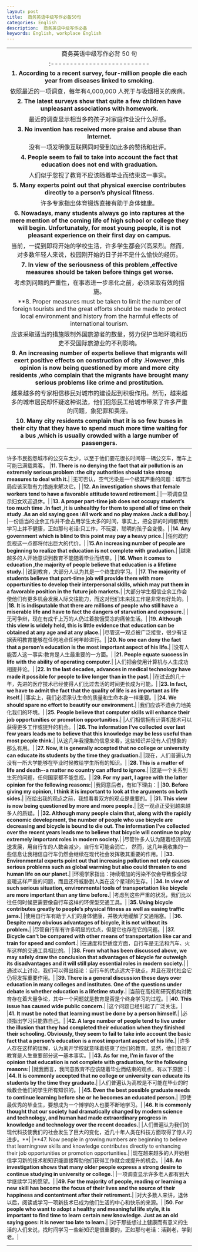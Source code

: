 ```yaml
---
layout: post
title:  商务英语中级写作必备50句
categories: English
description:  商务英语中级写作必备
keywords: English, workplace English
---
```


|                      |
|:--------------------:|
|商务英语中级写作必背 50 句|
|:--------------------------|
|**1. According to a recent survey, four-million people die each year from diseases linked to smoking.**|
|依照最近的一项调查，每年有4,000,000 人死于与吸烟相关的疾病。|
|**2. The latest surveys show that quite a few children have unpleasant associations with homework.**|
|最近的调查显示相当多的孩子对家庭作业没什么好感。|
|**3. No invention has received more praise and abuse than Internet.**|
|没有一项发明像互联网同时受到如此多的赞扬和批评。|
|**4. People seem to fail to take into account the fact that education does not end with graduation.**|
|人们似乎忽视了教育不应该随着毕业而结束这一事实。|
|**5. Many experts point out that physical exercise contributes directly to a person’s physical fitness.**|
|许多专家指出体育锻炼直接有助于身体健康。|
|**6. Nowadays, many students always go into raptures at the mere mention of the coming life of high school or college they will begin. Unfortunately, for most young people, it is not pleasant experience on their first day on campus.**|
|当前，一提到即将开始的学校生活，许多学生都会兴高采烈。然而，对多数年轻人来说，校园刚开始的日子并不是什么愉快的经历。|
|**7. In view of the seriousness of this problem ,effective measures should be taken before things get worse.**|
|考虑到问题的严重性，在事态进一步恶化之前，必须采取有效的措施。|
|**8. Proper measures must be taken to limit the number of foreign tourists and the great efforts should be made to protect local environment and history from the harmful effects of international tourism.|
|应该采取适当的措施限制外国旅游者的数量，努力保护当地环境和历史不受国际旅游业的不利影响。|
|**9. An increasing number of experts believe that migrants will exert positive effects on construction of city .However ,this opinion is now being questioned by more and more city residents ,who complain that the migrants have brought many serious problems like crime and prostitution.**|
|越来越多的专家相信移民对城市的建设起到积极作用。然而，越来越多的城市居民却怀疑这种说法，他们抱怨民工给城市带来了许多严重的问题，象犯罪和卖淫。|
|**10. Many city residents complain that it is so few buses in their city that they have to spend much more time waiting for a bus ,which is usually crowded with a large number of passengers.**|
许多市民抱怨城市的公交车太少，以至于他们要花很长时间等一辆公交车，而车上可能已满载乘客。
|**11. There is no denying the fact that air pollution is an extremely serious problem :the city authorities should take strong measures to deal with it.**|
|无可否认，空气污染是一个极其严重的问题：城市当局应该采取有力措施来解决它。|
|**12. An investigation shows that female workers tend to have a favorable attitude toward retirement.**|
|一项调查显示妇女欢迎退休。|
|**13. A proper part-time job does not occupy student’s too much time .In fact ,it is unhealthy for them to spend all of time on their study .As an old saying goes :All work and no play makes Jack a dull boy.**|
|一份适当的业余工作并不会占用学生太多的时间，事实上，把全部的时间都用到学习上并不健康，正如那句老话:只工作，不玩耍，聪明的孩子会变傻。|
|**14. Any government which is blind to this point may pay a heavy price.**|
|任何政府忽视这一点都将付出巨大的代价。|
|**15.An increasing number of people are beginning to realize that education is not complete with graduation.**|
|越来越多的人开始意识到教育不能随着毕业而结束。|
|**16. When it comes to education ,the majority of people believe that education is a lifetime study.**|
|说到教育，大部分人认为其是一个终生的学习。|
|**17. The majority of students believe that part-time job will provide them with more opportunities to develop their interpersonal skills, which may put them in a favorable position in the future job markets.**|
|大部分学生相信业余工作会使他们有更多机会发展人际交往能力，而这对他们未来找工作是非常有好处的。|
|**18. It is indisputable that there are millions of people who still have a miserable life and have to fact the dangers of starvation and exposure.**|
|无可争辩，现在有成千上万的人仍过着挨饿受冻的痛苦生活。|
|**19. Although this view is widely held, this is little evidence that education can be obtained at any age and at any place.**|
|尽管这一观点被广泛接受，很少有证据表明教育能够在任何地点任何年龄进行。|
|**20. No one can deny the fact that a person’s education is the most important aspect of his life.**|
|没有人能否人这一事实:教育是人生最重要的一方面。|
|**21. People equate success in life with the ability of operating computer.**|
|人们把会使用计算机与人生成功相提并论。|
|**22. In the last decades, advances in medical technology have made it possible for people to live longer than in the past.**|
|在过去的几十年，先进的医疗技术已经使得人们比过去活的时间更长成为可能。|
|**23. In fact, we have to admit the fact that the quality of life is as important as life itself.**|
|事实上，我们必须承认生命的质量和生命本身一样重要。|
|**24. We should spare no effort to beautify our environment.**|
|我们应该不遗余力地美化我们的环境。|
|**25. People believe that computer skills will enhance their job opportunities or promotion opportunities.**|
|人们相信拥有计算机技术可以获得更多工作或提升的机会。|
|**26. The information I’ve collected over last few years leads me to believe that this knowledge may be less useful than most people think.**|
|从这几年我搜集的信息来看，这些知识并没有人们想象的那么有用。|
|**27. Now, it is generally accepted that no college or university can educate its students by the time they graduation.**|
|现在，人们普遍认为没有一所大学能够在毕业时候教给学生所有的知识。|
|**28. This is a matter of life and death--a matter no country can afford to ignore.**|
|这是一个关系到生死的问题，任何国家都不能忽视。|
|**29. For my part, I agree with the latter opinion for the following reasons:**|
|我同意后者，有如下理由：|
|**30. Before giving my opinion, I think it is important to look at the arguments on both sides.**|
|在给出我的观点之前，我想看看双方的观点是重要的。|
|**31. This view is now being questioned by more and more people.**|
|这一观点正受到越来越多人的质疑。|
|**32. Although many people claim that, along with the rapidly economic development, the number of people who use bicycle are decreasing and bicycle is bound to die out. The information I’ve collected over the recent years leads me to believe that bicycle will continue to play extremely important roles in modern society.**|
|尽管许多人认为随着经济的高速发展，用自行车的人数会减少，自行车可能会消亡， 然而，这几年我收集的一些信息让我相信自行车仍然会继续在现代社会发挥极其重要的作用。|
|**33. Environmental experts point out that increasing pollution not only causes serious problems such as global warming but also could threaten to end human life on our planet.**|
|环境学家指出：持续增加的污染不仅会导致像全球变暖这样严重的问题，而且还将威胁到人类在这个星球的生存。|
|**34. In view of such serious situation, environmental tools of transportation like bicycle are more important than any time before.**|
|考虑到这些严重的状况，我们比以往任何时候更需要像自行车这样的环保型交通工具。|
|**35. Using bicycle contributes greatly to people’s physical fitness as well as easing traffic jams.**|
|使用自行车有助于人们的身体健康，并极大地缓解了交通阻塞。|
|**36. Despite many obvious advantages of bicycle, it is not without its problem.**|
|尽管自行车有许多明显的优点，但是它也存在它的问题。|
|**37. Bicycle can’t be compared with other means of transportation like car and train for speed and comfort.**|
|在速度和舒适度方面，自行车是无法和汽车、火车这样的交通工具相比的。|
|**38. From what has been discussed above, we may safely draw the conclusion that advantages of bicycle far outweigh its disadvantages and it will still play essential roles in modern society.**|
|通过以上讨论，我们可以得出结论：自行车的优点远大于缺点，并且在现代社会它仍将发挥重要作用。|
|**39. There is a general discussion these days over education in many colleges and institutes. One of the questions under debate is whether education is a lifetime study.**|
|当前在高校和研究机构对教育存在着大量争论，其中一个问题就是教育是否是个终身学习的过程。|
|**40. This issue has caused wide public concern.**|
|这个问题已经引起了广泛关注。|
|**41. It must be noted that learning must be done by a person himself.**|
|必须指出学习只能靠自己。|
|**42. A large number of people tend to live under the illusion that they had completed their education when they finished their schooling. Obviously, they seem to fail to take into account the basic fact that a person’s education is a most important aspect of his life.**|
|许多人存在这样的误解，认为离开学校就意味着结束了他们的教育。显然，他们忽视了教育是人生重要部分这一基本事实。|
|**43. As for me, I’m in favor of the opinion that education is not complete with graduation, for the following reasons:**|
|就我而言，我同意教育不应该随着毕业而结束的观点，有以下原因：|
|**44. It is commonly accepted that no college or university can educate its students by the time they graduate.**|
|人们普遍认为高校是不可能在毕业的时候教会他们的学生所有知识的。|
|**45. Even the best possible graduate needs to continue learning before she or he becomes an educated person.**|
|即使最优秀的毕业生，要想成为一个博学的人也要不断地学习。|
|**46. It is commonly thought that our society had dramatically changed by modern science and technology, and human had made extraordinary progress in knowledge and technology over the recent decades.**|
|人们普遍认为我们的现代科技使我们的社会发生了巨大的变化，近几十年人类在科技方面取得了惊人的进步。**|
|**47. Now people in growing numbers are beginning to believe that learningnew skills and knowledge contributes directly to enhancing their job opportunities or promotion opportunities.|
|现在越来越多的人开始相信学习新的技术和知识能直接帮助他们获得工作就会或提升的机会。|
|**48. An investigation shows that many older people express a strong desire to continue studying in university or college.**|
|一项调查显示许多老人都有到大学继续学习的愿望。|
|**49. For the majority of people, reading or learning a new skill has become the focus of their lives and the source of their happiness and contentment after their retirement.**|
|对大多数人来讲，退休以后，阅读或学习一项新技术已成为他们生活的中心和快乐的来源。|
|**50. For people who want to adopt a healthy and meaningful life style, it is important to find time to learn certain new knowledge. Just as an old saying goes: it is never too late to learn.**|
|对于那些想过上健康而有意义的生活的人们来说，找时间学习一些新知识是很重要的，正如那句老话：活到老，学到老。|


----------------------------------
